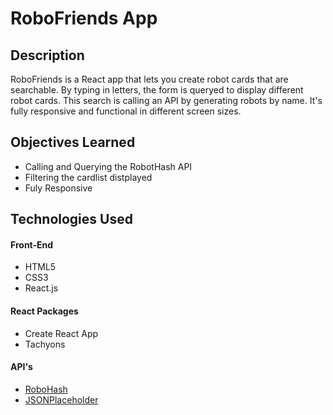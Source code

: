 # RoboFriends App

## Description

RoboFriends is a React app that lets you create robot cards that are searchable. By typing in letters, the form is queryed to display different robot cards. This search is calling an API by generating robots by name. It's fully responsive and functional in different screen sizes.

## Objectives Learned

- Calling and Querying the RobotHash API
- Filtering the cardlist distplayed
- Fuly Responsive

## Technologies Used

#### Front-End

- HTML5
- CSS3
- React.js

#### React Packages

- Create React App
- Tachyons

#### API's

- [RoboHash](https://robohash.org/ "RoboHash")
- [JSONPlaceholder](https://jsonplaceholder.typicode.com/ "JSONPlaceholder")
